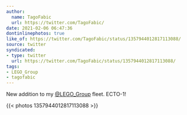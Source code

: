 ```yaml
---
author:
  name: TagoFabic
  url: https://twitter.com/TagoFabic/
date: 2021-02-06 06:47:36
dontinlinephotos: true
like_of: https://twitter.com/TagoFabic/status/1357944012817113088/
source: twitter
syndicated:
- type: twitter
  url: https://twitter.com/TagoFabic/status/1357944012817113088/
tags:
- LEGO_Group
- tagofabic
---
```


New addition to my [@LEGO_Group](https://twitter.com/LEGO_Group/) fleet. ECTO-1! 

{{< photos 1357944012817113088 >}}